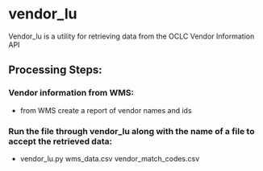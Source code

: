 # vendor_lu
Vendor_lu is a utility for retrieving data from the OCLC Vendor Information API

## Processing Steps:

### Vendor information from WMS:

* from WMS create a report of vendor names and ids

### Run the file through vendor_lu along with the name of a file to accept the retrieved data:

* vendor_lu.py wms_data.csv vendor_match_codes.csv

